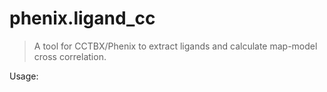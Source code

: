 
# phenix.ligand_cc

> A tool for CCTBX/Phenix to extract ligands and calculate map-model cross correlation.

Usage:

